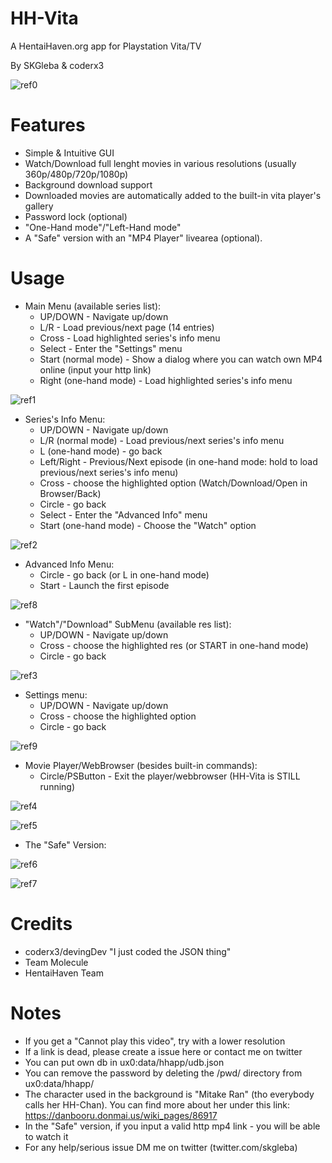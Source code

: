 # HH-Vita
A HentaiHaven.org app for Playstation Vita/TV

By SKGleba & coderx3

![ref0](https://github.com/SKGleba/HH-Vita/raw/master/sss/larea.jpg)

# Features
 - Simple & Intuitive GUI
 - Watch/Download full lenght movies in various resolutions (usually 360p/480p/720p/1080p)
 - Background download support
 - Downloaded movies are automatically added to the built-in vita player's gallery
 - Password lock (optional)
 - "One-Hand mode"/"Left-Hand mode"
 - A "Safe" version with an "MP4 Player" livearea (optional).

# Usage
 - Main Menu (available series list):
   - UP/DOWN - Navigate up/down
   - L/R - Load previous/next page (14 entries)
   - Cross - Load highlighted series's info menu
   - Select - Enter the "Settings" menu
   - Start (normal mode) - Show a dialog where you can watch own MP4 online (input your http link)
   - Right (one-hand mode) - Load highlighted series's info menu
   
![ref1](https://github.com/SKGleba/HH-Vita/raw/master/sss/list.jpg)

 - Series's Info Menu:
   - UP/DOWN - Navigate up/down
   - L/R (normal mode) - Load previous/next series's info menu
   - L (one-hand mode) - go back
   - Left/Right - Previous/Next episode (in one-hand mode: hold to load previous/next series's info menu)
   - Cross - choose the highlighted option (Watch/Download/Open in Browser/Back)
   - Circle - go back
   - Select - Enter the "Advanced Info" menu
   - Start (one-hand mode) - Choose the "Watch" option
 
![ref2](https://github.com/SKGleba/HH-Vita/raw/master/sss/snfo.jpg)

 - Advanced Info Menu:
   - Circle - go back (or L in one-hand mode)
   - Start - Launch the first episode
   
![ref8](https://github.com/SKGleba/HH-Vita/raw/master/sss/ainfo.jpg)
 
 - "Watch"/"Download" SubMenu (available res list):
   - UP/DOWN - Navigate up/down
   - Cross - choose the highlighted res (or START in one-hand mode)
   - Circle - go back
   
![ref3](https://github.com/SKGleba/HH-Vita/raw/master/sss/dlw.jpg)

 - Settings menu:
   - UP/DOWN - Navigate up/down
   - Cross - choose the highlighted option
   - Circle - go back
   
![ref9](https://github.com/SKGleba/HH-Vita/raw/master/sss/settings.jpg)

 - Movie Player/WebBrowser (besides built-in commands):
   - Circle/PSButton - Exit the player/webbrowser (HH-Vita is STILL running)
   
![ref4](https://github.com/SKGleba/HH-Vita/raw/master/sss/vid.jpg)

![ref5](https://github.com/SKGleba/HH-Vita/raw/master/sss/dl.jpg)

 - The "Safe" Version:
   
![ref6](https://github.com/SKGleba/HH-Vita/raw/master/sss/larea_safe.jpg)

![ref7](https://github.com/SKGleba/HH-Vita/raw/master/sss/safe.jpg)
  
# Credits
 - coderx3/devingDev "I just coded the JSON thing"
 - Team Molecule
 - HentaiHaven Team
   
# Notes
 - If you get a "Cannot play this video", try with a lower resolution
 - If a link is dead, please create a issue here or contact me on twitter
 - You can put own db in ux0:data/hhapp/udb.json
 - You can remove the password by deleting the /pwd/ directory from ux0:data/hhapp/
 - The character used in the background is "Mitake Ran" (tho everybody calls her HH-Chan). You can find more about her under this link: https://danbooru.donmai.us/wiki_pages/86917
 - In the "Safe" version, if you input a valid http mp4 link - you will be able to watch it
 - For any help/serious issue DM me on twitter (twitter.com/skgleba)
